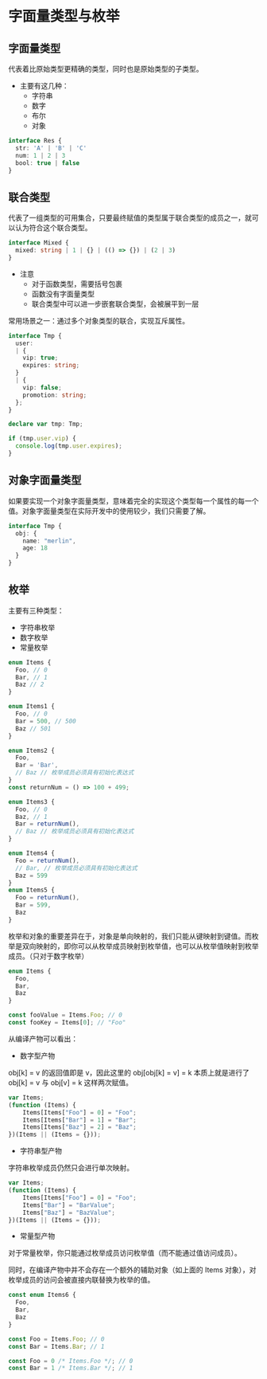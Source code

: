 # 字面量类型与枚举

## 字面量类型

代表着比原始类型更精确的类型，同时也是原始类型的子类型。

- 主要有这几种：
  - 字符串
  - 数字
  - 布尔
  - 对象

```typescript
interface Res {
  str: 'A' | 'B' | 'C'
  num: 1 | 2 | 3
  bool: true | false
}
```

## 联合类型

代表了一组类型的可用集合，只要最终赋值的类型属于联合类型的成员之一，就可以认为符合这个联合类型。

```ts
interface Mixed {
  mixed: string | 1 | {} | (() => {}) | (2 | 3)
}
```

- 注意
  - 对于函数类型，需要括号包裹
  - 函数没有字面量类型
  - 联合类型中可以进一步嵌套联合类型，会被展平到一层

常用场景之一：通过多个对象类型的联合，实现互斥属性。

```ts
interface Tmp {
  user:
  | {
    vip: true;
    expires: string;
  }
  | {
    vip: false;
    promotion: string;
  };
}

declare var tmp: Tmp;

if (tmp.user.vip) {
  console.log(tmp.user.expires);
}
```

## 对象字面量类型

如果要实现一个对象字面量类型，意味着完全的实现这个类型每一个属性的每一个值。对象字面量类型在实际开发中的使用较少，我们只需要了解。

```ts
interface Tmp {
  obj: {
    name: "merlin",
    age: 18
  }
}
```

## 枚举

主要有三种类型：

- 字符串枚举
- 数字枚举
- 常量枚举

```ts
enum Items {
  Foo, // 0
  Bar, // 1
  Baz // 2
}

enum Items1 {
  Foo, // 0
  Bar = 500, // 500
  Baz // 501
}

enum Items2 {
  Foo,
  Bar = 'Bar',
  // Baz // 枚举成员必须具有初始化表达式
}
const returnNum = () => 100 + 499;

enum Items3 {
  Foo, // 0
  Baz, // 1
  Bar = returnNum(),
  // Baz // 枚举成员必须具有初始化表达式
}

enum Items4 {
  Foo = returnNum(),
  // Bar, // 枚举成员必须具有初始化表达式
  Baz = 599
}
enum Items5 {
  Foo = returnNum(),
  Bar = 599,
  Baz
}
```

枚举和对象的重要差异在于，对象是单向映射的，我们只能从键映射到键值。而枚举是双向映射的，即你可以从枚举成员映射到枚举值，也可以从枚举值映射到枚举成员。（只对于数字枚举）

```ts
enum Items {
  Foo,
  Bar,
  Baz
}

const fooValue = Items.Foo; // 0
const fooKey = Items[0]; // "Foo"
```

从编译产物可以看出：

- 数字型产物

obj[k] = v 的返回值即是 v，因此这里的 obj[obj[k] = v] = k 本质上就是进行了 obj[k] = v 与 obj[v] = k 这样两次赋值。

```js
var Items;
(function (Items) {
    Items[Items["Foo"] = 0] = "Foo";
    Items[Items["Bar"] = 1] = "Bar";
    Items[Items["Baz"] = 2] = "Baz";
})(Items || (Items = {}));
```

- 字符串型产物

字符串枚举成员仍然只会进行单次映射。

```js
var Items;
(function (Items) {
    Items[Items["Foo"] = 0] = "Foo";
    Items["Bar"] = "BarValue";
    Items["Baz"] = "BazValue";
})(Items || (Items = {}));
```

- 常量型产物

对于常量枚举，你只能通过枚举成员访问枚举值（而不能通过值访问成员）。

同时，在编译产物中并不会存在一个额外的辅助对象（如上面的 Items 对象），对枚举成员的访问会被直接内联替换为枚举的值。

```ts
const enum Items6 {
  Foo,
  Bar,
  Baz
}

const Foo = Items.Foo; // 0
const Bar = Items.Bar; // 1
```

```js
const Foo = 0 /* Items.Foo */; // 0
const Bar = 1 /* Items.Bar */; // 1
```

